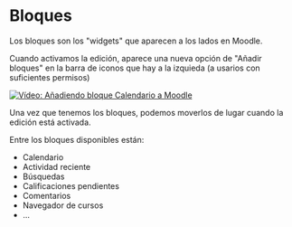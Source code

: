 # Bloques

Los bloques son los "widgets" que aparecen a los lados en Moodle.

Cuando activamos la edición, aparece una nueva opción de "Añadir bloques" en la barra de iconos que hay a la izquieda (a usarios con suficientes permisos)

[![Vídeo: Añadiendo bloque Calendario a Moodle](https://img.youtube.com/vi/-dZUGVHt_uM/0.jpg)](https://youtu.be/-dZUGVHt_uM)

Una vez que tenemos los bloques, podemos moverlos de lugar cuando la edición está activada.

Entre los bloques disponibles están:
* Calendario
* Actividad reciente
* Búsquedas
* Calificaciones pendientes
* Comentarios
* Navegador de cursos
* ...